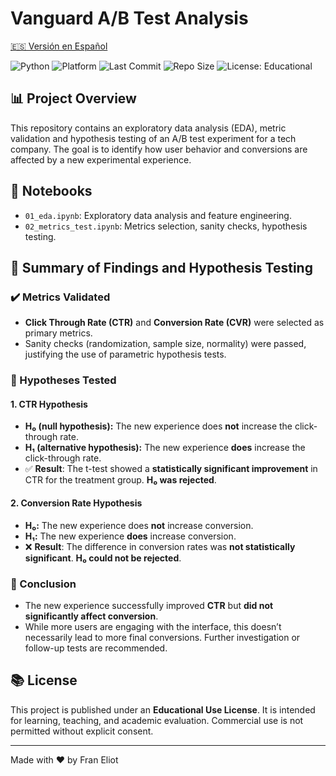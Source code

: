 # Vanguard A/B Test Analysis

[🇪🇸 Versión en Español](./README.es.md)

![Python](https://img.shields.io/badge/python-3.10-blue.svg)
![Platform](https://img.shields.io/badge/platform-Jupyter%20%7C%20Pandas%20%7C%20Scikit--Learn%20%7C%20Seaborn-lightgrey)
![Last Commit](https://img.shields.io/github/last-commit/fran-eliot/vanguard-ab-test)
![Repo Size](https://img.shields.io/github/repo-size/fran-eliot/vanguard-ab-test)
![License: Educational](https://img.shields.io/badge/license-Educational-informational)

## 📊 Project Overview

This repository contains an exploratory data analysis (EDA), metric validation and hypothesis testing of an A/B test experiment for a tech company. The goal is to identify how user behavior and conversions are affected by a new experimental experience.

## 📁 Notebooks

- `01_eda.ipynb`: Exploratory data analysis and feature engineering.
- `02_metrics_test.ipynb`: Metrics selection, sanity checks, hypothesis testing.

## 🧪 Summary of Findings and Hypothesis Testing

### ✔️ Metrics Validated

- **Click Through Rate (CTR)** and **Conversion Rate (CVR)** were selected as primary metrics.
- Sanity checks (randomization, sample size, normality) were passed, justifying the use of parametric hypothesis tests.

### 📌 Hypotheses Tested

#### 1. CTR Hypothesis

- **H₀ (null hypothesis):** The new experience does **not** increase the click-through rate.
- **H₁ (alternative hypothesis):** The new experience **does** increase the click-through rate.
- ✅ **Result**: The t-test showed a **statistically significant improvement** in CTR for the treatment group. **H₀ was rejected**.

#### 2. Conversion Rate Hypothesis

- **H₀:** The new experience does **not** increase conversion.
- **H₁:** The new experience **does** increase conversion.
- ❌ **Result**: The difference in conversion rates was **not statistically significant**. **H₀ could not be rejected**.

### 📌 Conclusion

- The new experience successfully improved **CTR** but **did not significantly affect conversion**.
- While more users are engaging with the interface, this doesn’t necessarily lead to more final conversions. Further investigation or follow-up tests are recommended.

## 📚 License

This project is published under an **Educational Use License**. It is intended for learning, teaching, and academic evaluation. Commercial use is not permitted without explicit consent.

---

Made with ❤️ by Fran Eliot